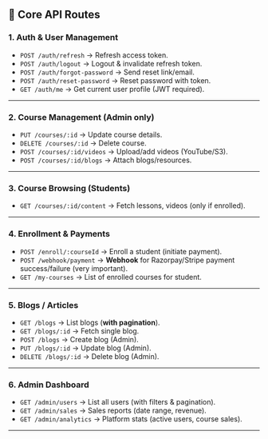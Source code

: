 ## 🔑 Core API Routes

### **1. Auth & User Management**

* `POST /auth/refresh` → Refresh access token.
* `POST /auth/logout` → Logout & invalidate refresh token.
* `POST /auth/forgot-password` → Send reset link/email.
* `POST /auth/reset-password` → Reset password with token.
* `GET /auth/me` → Get current user profile (JWT required).

---

### **2. Course Management (Admin only)**

* `PUT /courses/:id` → Update course details.
* `DELETE /courses/:id` → Delete course.
* `POST /courses/:id/videos` → Upload/add videos (YouTube/S3).
* `POST /courses/:id/blogs` → Attach blogs/resources.

---

### **3. Course Browsing (Students)**


* `GET /courses/:id/content` → Fetch lessons, videos (only if enrolled).

---

### **4. Enrollment & Payments**

* `POST /enroll/:courseId` → Enroll a student (initiate payment).
* `POST /webhook/payment` → **Webhook** for Razorpay/Stripe payment success/failure (very important).
* `GET /my-courses` → List of enrolled courses for student.

---

### **5. Blogs / Articles**

* `GET /blogs` → List blogs (**with pagination**).
* `GET /blogs/:id` → Fetch single blog.
* `POST /blogs` → Create blog (Admin).
* `PUT /blogs/:id` → Update blog (Admin).
* `DELETE /blogs/:id` → Delete blog (Admin).

---

### **6. Admin Dashboard**

* `GET /admin/users` → List all users (with filters & pagination).
* `GET /admin/sales` → Sales reports (date range, revenue).
* `GET /admin/analytics` → Platform stats (active users, course sales).

---
